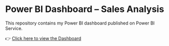 # Power BI Dashboard – Sales Analysis  

This repository contains my Power BI dashboard published on Power BI Service.  

👉 [Click here to view the Dashboard](https://app.powerbi.com/links/vsv7Gxt_SH?ctid=d50a8679-62c5-4c50-8a87-c0f233324900&pbi_source=linkShare)  

